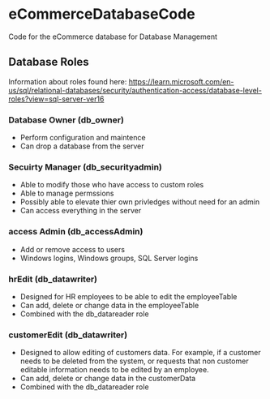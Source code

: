 # eCommerceDatabaseCode
Code for the eCommerce database for Database Management 

## Database Roles
Information about roles found here: https://learn.microsoft.com/en-us/sql/relational-databases/security/authentication-access/database-level-roles?view=sql-server-ver16

### Database Owner (db_owner)
* Perform configuration and maintence
* Can drop a database from the server

### Secuirty Manager (db_securityadmin)
* Able to modify those who have access to custom roles
* Able to manage permssions
* Possibly able to elevate thier own privledges without need for an admin
* Can access everything in the server

### access Admin (db_accessAdmin)
* Add or remove access to users
* Windows logins, Windows groups, SQL Server logins

### hrEdit (db_datawriter)
* Designed for HR employees to be able to edit the employeeTable
* Can add, delete or change data in the employeeTable
* Combined with the db_datareader role

### customerEdit (db_datawriter)
* Designed to allow editing of customers data. For example, if a customer needs to be deleted from the system, or requests that non customer editable information needs to be edited by an employee.
* Can add, delete or change data in the customerData
* Combined with the db_datareader role



